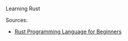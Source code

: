 Learning Rust

Sources:
- [Rust Programming Language for Beginners](https://www.udemy.com/the-rust-programming-language-for-beginners/?xref=E0Aed11STH4LPUQvCz0GJFABTmM=)